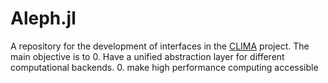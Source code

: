 # Aleph.jl

A repository for the development of interfaces in the [CLIMA](https://github.com/CliMA) project. The main objective is to
0. Have a unified abstraction layer for different computational backends. 
0. make high performance computing accessible